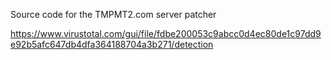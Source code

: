 Source code for the TMPMT2.com server patcher

https://www.virustotal.com/gui/file/fdbe200053c9abcc0d4ec80de1c97dd9e92b5afc647db4dfa364188704a3b271/detection
